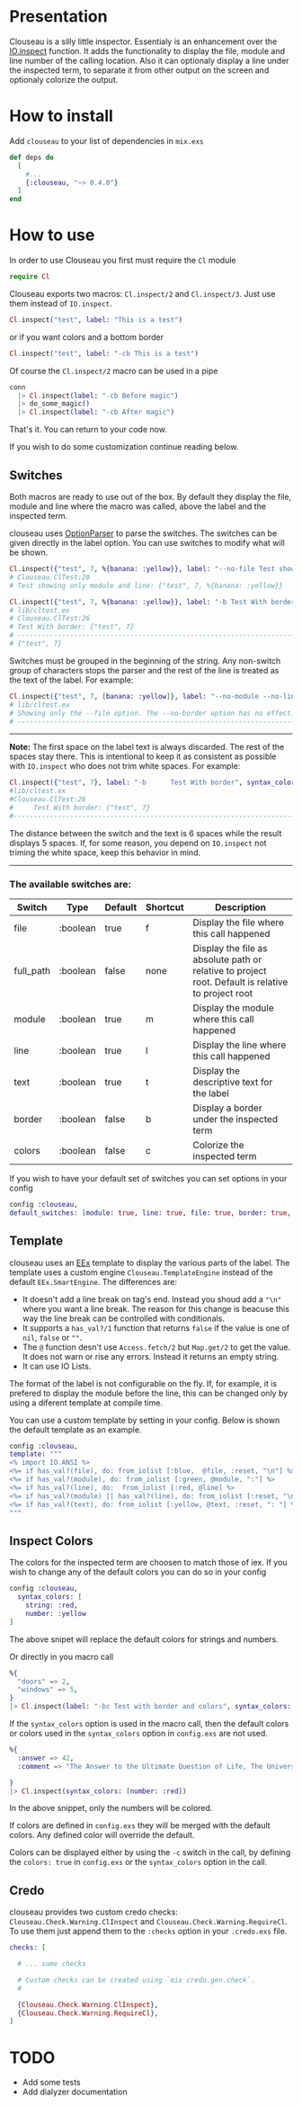 # Presentation
Clouseau is a silly little inspector. Essentialy is an enhancement over the [IO.inspect](https://hexdocs.pm/elixir/IO.html#inspect/2) function.
It adds the functionality to display the file, module and line number of the calling location.
Also it can optionaly display a line under the inspected term, to separate it from other output
on the screen and optionaly colorize the output. 


# How to install

Add `clouseau` to your list of dependencies in `mix.exs`

```elixir
def deps do
  [
    #...
    {:clouseau, "~> 0.4.0"}
  ]
end
```



# How to use

In order to use Clouseau you first must require the `Cl` module

```elixir
require Cl
```

Clouseau exports two macros: `Cl.inspect/2` and `Cl.inspect/3`. Just use them instead of `IO.inspect`.


```elixir
Cl.inspect("test", label: "This is a test")
```

or if you want colors and a bottom border

```elixir
Cl.inspect("test", label: "-cb This is a test")
```

Of course the `Cl.inspect/2` macro can be used in a pipe

```elixir
conn
  |> Cl.inspect(label: "-cb Before magic")
  |> do_some_magic()
  |> Cl.inspect(label: "-cb After magic")
```


That's it. You can return to your code now.



If you wish to do some customization continue reading below.

## Switches

Both macros are ready to use out of the box. By default they display the file, module and line where the macro was called, above the label and the inspected term.

clouseau uses [OptionParser](https://hexdocs.pm/elixir/OptionParser.html) to parse the switches. The switches can be given directly in the label option. You can use switches to modify what will be shown.


```elixir
Cl.inspect({"test", 7, %{banana: :yellow}}, label: "--no-file Test showing only module and line")
# Clouseau.ClTest:20
# Test showing only module and line: {"test", 7, %{banana: :yellow}}
```

```elixir
Cl.inspect({"test", 7, %{banana: :yellow}}, label: "-b Test With border", syntax_colors: [number: :blue])
# lib/cltest.ex
# Clouseau.ClTest:26
# Test With border: {"test", 7}
# -------------------------------------------------------------------------------------
# {"test", 7}
```


Switches must be grouped in the beginning of the string. Any non-switch group of characters stops the parser and the rest of the line is treated as the text of the label. For example:

```elixir
Cl.inspect({"test", 7, [banana: :yellow]}, label: "--no-module --no-line -b Showing only the --file option. The --no-border option has no effect")
# lib/cltest.ex
# Showing only the --file option. The --no-border option has no effect: {"test", 7, [banana: "split"]}
# --------------------------------------------------------------------------------------------------------------------------------------------------
```

---
**Note:** The first space on the label text is always discarded. The rest of the spaces stay there. This is intentional to keep it as consistent as possible
with `IO.inspect` who does not trim white spaces. For example:

```elixir
Cl.inspect({"test", 7}, label: "-b      Test With border", syntax_colors: [number: :blue])
#lib/cltest.ex
#Clouseau.ClTest:26
#     Test With border: {"test", 7}
#------------------------------------------------------------------------------------------
```

The distance between the switch and the text is 6 spaces while the result displays 5 spaces. If, for some reason, you depend on `IO.inspect` not triming the
white space, keep this behavior in mind.


---

### The available switches are:


| Switch    | Type     | Default | Shortcut | Description                                                                                        |
|-----------|----------|---------|----------|----------------------------------------------------------------------------------------------------|
| file      | :boolean | true    | f        | Display the file where this call happened                                                          |
| full_path | :boolean | false   | none     | Display the file as absolute path or relative to project root. Default is relative to project root |
| module    | :boolean | true    | m        | Display the module where this call happened                                                        |
| line      | :boolean | true    | l        | Display the line where this call happened                                                          |
| text      | :boolean | true    | t        | Display the descriptive text for the label                                                         |
| border    | :boolean | false   | b        | Display a border under the inspected term                                                          |
| colors    | :boolean | false   | c        | Colorize the inspected term                                                                        |

If you wish to have your default set of switches you can set options in your config

```elixir
config :clouseau,
default_switches: [module: true, line: true, file: true, border: true, colors: true]
```



## Template

clouseau uses an [EEx](https://hexdocs.pm/eex/EEx.html) template to display the various parts of the label.
The template uses a custom engine `Clouseau.TemplateEngine` instead of the default `EEx.SmartEngine`. The differences are:

* It doesn't add a line break on tag's end. Instead you shoud add a `"\n" `where you want a line break. The reason for this change is beacuse this way the line break can be controlled with conditionals.
* It supports a `has_val?/1` function that returns `false` if the value is one of `nil`, `false` or `""`.
* The `@` function desn't use `Access.fetch/2` but `Map.get/2` to get the value. It does not warn or rise any errors. Instead it returns an empty string.
* It can use IO Lists.


The format of the label is not configurable on the fly. If, for example, it is prefered to display the module before the line, this can be changed only by using a diferent template at compile time.

You can use a custom template by setting in your config. Below is shown the default template as an example.

```elixir
config :clouseau,
template: """
<% import IO.ANSI %>
<%= if has_val?(file), do: from_iolist [:blue,  @file, :reset, "\n"] %>
<%= if has_val?(module), do: from_iolist [:green, @module, ":"] %>
<%= if has_val?(line), do:  from_iolist [:red, @line] %>
<%= if has_val?(module) || has_val?(line), do: from_iolist [:reset, "\n"] %>
<%= if has_val?(text), do: from_iolist [:yellow, @text, :reset, ": "] %>
"""
```

## Inspect Colors

The colors for the inspected term are choosen to match those of iex. If you wish to change any of the default colors you can do so in your config

```elixir
config :clouseau,
  syntax_colors: [
    string: :red,
    number: :yellow
]

```

The above snipet will replace the default colors for strings and numbers.

Or directly in you macro call

```elixir
%{
  "doors" => 2,
  "windows" => 5,
} 
|> Cl.inspect(label: "-bc Test with border and colors", syntax_colors: [number: :red])
```

If the `syntax_colors` option is used in the macro call, then the default colors or colors used in the `syntax_colors` option in `config.exs` are not used.

```elixir
%{
  :answer => 42,
  :comment => "The Answer to the Ultimate Question of Life, The Universe, and Everything."

} 
|> Cl.inspect(syntax_colors: [number: :red])
```

In the above snippet, only the numbers will be colored.

If colors are defined in `config.exs` they will be merged with the default colors. Any defined color will override the default.

Colors can be displayed either by using the `-c` switch in the call, by defining the `colors: true` in `config.exs` or the `syntax_colors` option in the call.


## Credo

clouseau provides two custom credo checks: `Clouseau.Check.Warning.ClInspect` and `Clouseau.Check.Warning.RequireCl`. To use them just append them to the `:checks` option in your `.credo.exs` file.

```elixir
checks: [

  # ... some checks

  # Custom checks can be created using `mix credo.gen.check`.
  #

  {Clouseau.Check.Warning.ClInspect},
  {Clouseau.Check.Warning.RequireCl},
]
```

# TODO
* Add some tests
* Add dialyzer documentation


